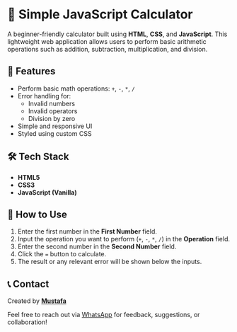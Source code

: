 # 📱 Simple JavaScript Calculator

A beginner-friendly calculator built using **HTML**, **CSS**, and **JavaScript**. This lightweight web application allows users to perform basic arithmetic operations such as addition, subtraction, multiplication, and division.

## 🚀 Features

- Perform basic math operations: `+`, `-`, `*`, `/`
- Error handling for:
  - Invalid numbers
  - Invalid operators
  - Division by zero
- Simple and responsive UI
- Styled using custom CSS

## 🛠️ Tech Stack

- **HTML5**
- **CSS3**
- **JavaScript (Vanilla)**

## 🧮 How to Use

1. Enter the first number in the **First Number** field.
2. Input the operation you want to perform (`+`, `-`, `*`, `/`) in the **Operation** field.
3. Enter the second number in the **Second Number** field.
4. Click the `=` button to calculate.
5. The result or any relevant error will be shown below the inputs.

## 📞 Contact

Created by **[Mustafa](https://wa.me/966545117570)**

Feel free to reach out via [WhatsApp](https://wa.me/966545117570) for feedback, suggestions, or collaboration!
